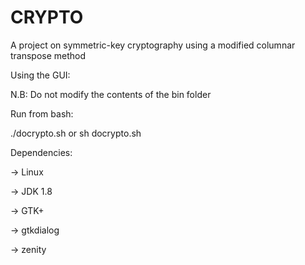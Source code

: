 # CRYPTO
A project on symmetric-key cryptography using a modified columnar transpose method

Using the GUI:

N.B: Do not modify the contents of the bin folder

Run from bash:

./docrypto.sh or sh docrypto.sh

Dependencies:

-> Linux

-> JDK 1.8

-> GTK+

-> gtkdialog

-> zenity

